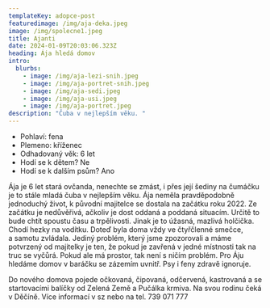 ```yaml
---
templateKey: adopce-post
featuredimage: /img/aja-deka.jpeg
image: /img/spolecne1.jpeg
title: Ajanti
date: 2024-01-09T20:03:06.323Z
heading: Ája hledá domov
intro:
  blurbs:
    - image: /img/aja-lezi-snih.jpeg
    - image: /img/aja-portret-snih.jpeg
    - image: /img/aja-sedi.jpeg
    - image: /img/aja-usi.jpeg
    - image: /img/aja-portret.jpeg
description: "Čuba v nejlepším věku. "
---
```

* Pohlaví: fena
* Plemeno: kříženec 
* Odhadovaný věk: 6 let
* Hodí se k dětem? Ne
* Hodí se k dalším psům? Ano

Ája je 6 let stará ovčanda, nenechte se zmást, i přes její šediny na čumáčku je to stále mladá čuba v nejlepším věku. Ája neměla pravděpodobně jednoduchý život, k původní majitelce se dostala na začátku roku 2022. Ze začátku je nedůvěřivá, ačkoliv je dost oddaná a poddaná situacím. Určitě to bude chtít spoustu času a trpělivosti. Jinak je to úžasná, mazlivá holčička. Chodí hezky na vodítku. Doteď byla doma vždy ve čtyřčlenné smečce, a samotu zvládala. Jediný problém, který jsme zpozorovali a máme potvrzený od majitelky je ten, že pokud je zavřená v jedné místnosti tak na truc se vyčůrá. Pokud ale má prostor, tak není s ničím problém. Pro Áju hledáme domov v baráčku se zázemím uvnitř. Psy i feny zdravě ignoruje. 

Do nového domova pojede očkovaná, čipovaná, odčervená, kastrovaná a se startovacími balíčky od Zelená Země a Pučálka krmiva. Na svou rodinu čeká v Děčíně. Více informací v sz nebo na tel. 739 071 777